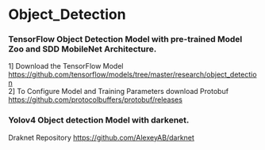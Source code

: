 # Object_Detection

### TensorFlow Object Detection Model with pre-trained Model Zoo and SDD MobileNet Architecture.   
1] Download the TensorFlow Model  
 https://github.com/tensorflow/models/tree/master/research/object_detection  
 2] To Configure Model and Training Parameters download Protobuf  
 https://github.com/protocolbuffers/protobuf/releases


### Yolov4 Object detection Model with darkenet.
Draknet Repository https://github.com/AlexeyAB/darknet
